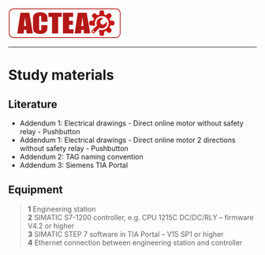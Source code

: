 ![ACTEA](/Logo_ACTEA_2.png)
_____________________________________
# Study materials
## Literature
  * Addendum 1: Electrical drawings - Direct online motor without safety relay - Pushbutton
  * Addendum 1: Electrical drawings - Direct online motor 2 directions without safety relay - Pushbutton
  * Addendum 2: TAG naming convention
  * Addendum 3: Siemens TIA Portal

## Equipment
>   **1** Engineering station <br>
>   **2** SIMATIC S7-1200 controller, e.g. CPU 1215C DC/DC/RLY – firmware V4.2 or higher <br>
>   **3** SIMATIC STEP 7 software in TIA Portal – V15 SP1 or higher <br>
>   **4** Ethernet connection between engineering station and controller
